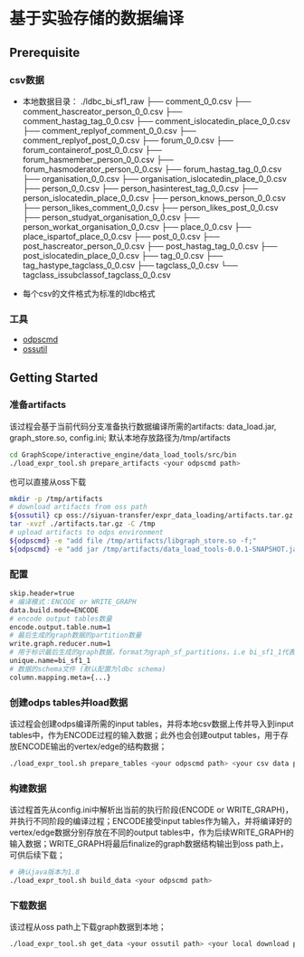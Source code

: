 # 基于实验存储的数据编译

## Prerequisite
### csv数据
- 本地数据目录：
./ldbc_bi_sf1_raw
├── comment_0_0.csv
├── comment_hascreator_person_0_0.csv
├── comment_hastag_tag_0_0.csv
├── comment_islocatedin_place_0_0.csv
├── comment_replyof_comment_0_0.csv
├── comment_replyof_post_0_0.csv
├── forum_0_0.csv
├── forum_containerof_post_0_0.csv
├── forum_hasmember_person_0_0.csv
├── forum_hasmoderator_person_0_0.csv
├── forum_hastag_tag_0_0.csv
├── organisation_0_0.csv
├── organisation_islocatedin_place_0_0.csv
├── person_0_0.csv
├── person_hasinterest_tag_0_0.csv
├── person_islocatedin_place_0_0.csv
├── person_knows_person_0_0.csv
├── person_likes_comment_0_0.csv
├── person_likes_post_0_0.csv
├── person_studyat_organisation_0_0.csv
├── person_workat_organisation_0_0.csv
├── place_0_0.csv
├── place_ispartof_place_0_0.csv
├── post_0_0.csv
├── post_hascreator_person_0_0.csv
├── post_hastag_tag_0_0.csv
├── post_islocatedin_place_0_0.csv
├── tag_0_0.csv
├── tag_hastype_tagclass_0_0.csv
├── tagclass_0_0.csv
└── tagclass_issubclassof_tagclass_0_0.csv

- 每个csv的文件格式为标准的ldbc格式

### 工具
- [odpscmd](http://help.aliyun-inc.com/internaldoc/detail/413426.html?spm=a2c1f.8259796.2.36.lKgqX3)
- [ossutil](https://help.aliyun.com/document_detail/50451.html)

## Getting Started
### 准备artifacts
该过程会基于当前代码分支准备执行数据编译所需的artifacts: data_load.jar, graph_store.so, config.ini; 默认本地存放路径为/tmp/artifacts
```bash
cd GraphScope/interactive_engine/data_load_tools/src/bin
./load_expr_tool.sh prepare_artifacts <your odpscmd path>
```
也可以直接从oss下载
```bash
mkdir -p /tmp/artifacts
# download artifacts from oss path
${ossutil} cp oss://siyuan-transfer/expr_data_loading/artifacts.tar.gz artifacts.tar.gz
tar -xvzf ./artifacts.tar.gz -C /tmp
# upload artifacts to odps environment
${odpscmd} -e "add file /tmp/artifacts/libgraph_store.so -f;"
${odpscmd} -e "add jar /tmp/artifacts/data_load_tools-0.0.1-SNAPSHOT.jar -f;"
```
### 配置
```bash
skip.header=true
# 编译模式：ENCODE or WRITE_GRAPH
data.build.mode=ENCODE
# encode output tables数量
encode.output.table.num=1
# 最后生成的graph数据的partition数量
write.graph.reducer.num=1
# 用于标识最后生成的graph数据，format为graph_sf_partitions，i.e bi_sf1_1代表bi数据在sf1大小、分区数量为1下生成的graph数据
unique.name=bi_sf1_1
# 数据的schema文件 (默认配置为ldbc schema)
column.mapping.meta={...}
```
### 创建odps tables并load数据
该过程会创建odps编译所需的input tables，并将本地csv数据上传并导入到input tables中，作为ENCODE过程的输入数据；此外也会创建output tables，用于存放ENCODE输出的vertex/edge的结构数据；
```bash
./load_expr_tool.sh prepare_tables <your odpscmd path> <your csv data path>
```

### 构建数据
该过程首先从config.ini中解析出当前的执行阶段(ENCODE or WRITE_GRAPH)，并执行不同阶段的编译过程；ENCODE接受input tables作为输入，并将编译好的vertex/edge数据分别存放在不同的output tables中，作为后续WRITE_GRAPH的输入数据；WRITE_GRAPH将最后finalize的graph数据结构输出到oss path上，可供后续下载；
```bash
# 确认java版本为1.8
./load_expr_tool.sh build_data <your odpscmd path>
```

### 下载数据
该过程从oss path上下载graph数据到本地；
```bash
./load_expr_tool.sh get_data <your ossutil path> <your local download path>
```